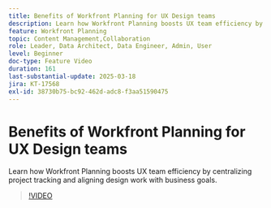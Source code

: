 ```yaml
---
title: Benefits of Workfront Planning for UX Design teams
description: Learn how Workfront Planning boosts UX team efficiency by centralizing project tracking and aligning design work with business goals.
feature: Workfront Planning
topic: Content Management,Collaboration
role: Leader, Data Architect, Data Engineer, Admin, User
level: Beginner
doc-type: Feature Video
duration: 161
last-substantial-update: 2025-03-18
jira: KT-17568
exl-id: 38730b75-bc92-462d-adc8-f3aa51590475
---
```

# Benefits of Workfront Planning for UX Design teams

Learn how Workfront Planning boosts UX team efficiency by centralizing project tracking and aligning design work with business goals.

>[!VIDEO](https://video.tv.adobe.com/v/3452180/?learn=on&enablevpops)

